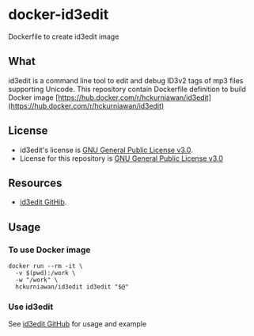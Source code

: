 # docker-id3edit
Dockerfile to create id3edit image

## What
id3edit is a command line tool to edit and debug ID3v2 tags of mp3 files supporting Unicode.
This repository contain Dockerfile definition to build Docker image [https://hub.docker.com/r/hckurniawan/id3edit](https://hub.docker.com/r/hckurniawan/id3edit)

## License
* id3edit's license is [GNU General Public License v3.0](https://github.com/rstemmer/id3edit/blob/v2.1.3/LICENSE).
* License for this repository is [GNU General Public License v3.0](https://www.gnu.org/licenses/gpl-3.0.en.html)

## Resources
* [id3edit GitHib](https://github.com/rstemmer/id3edit).

## Usage
### To use Docker image
```
docker run --rm -it \
  -v $(pwd):/work \
  -w "/work" \
  hckurniawan/id3edit id3edit "$@"
```
### Use id3edit
See [id3edit GitHub](https://github.com/rstemmer/id3edit#usage) for usage and example
